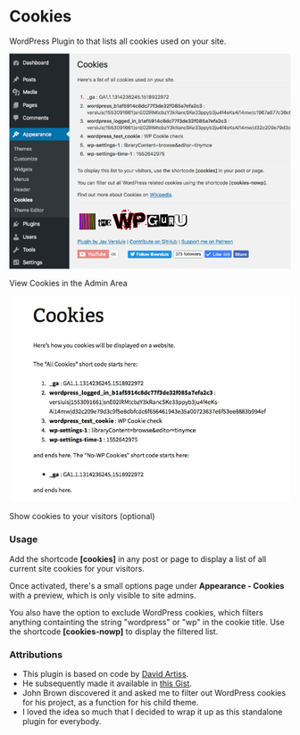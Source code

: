 # Cookies

WordPress Plugin to that lists all cookies used on your site.

![](/images/admin-screenshot.png)

View Cookies in the Admin Area

![](/images/2013-screenshot.png)

Show cookies to your visitors (optional)

### Usage

Add the shortcode **[cookies]** in any post or page to display a list of all current site cookies for your visitors.

Once activated, there's a small options page under **Appearance - Cookies** with a preview, which is only visible to site admins.

You also have the option to exclude WordPress cookies, which filters anything containting the string "wordpress" or "wp" in the cookie title. Use the shortcode **[cookies-nowp]** to display the filtered list.

### Attributions
- This plugin is based on code by [David Artiss](https://artiss.blog/2012/05/wordpress-function-to-list-site-cookies/?fbclid=IwAR37lyleRF791Fh2hj0cBuhyS51sbm3xqcz_NsHYb_qfiFoRXAfcFqT9pqI). 
- He subsequently made it available in [this Gist](https://gist.github.com/dartiss/2097c32dda644499a40980c517054c0e?fbclid=IwAR0ZQTlyWhZkWDjtp0uTtNZDhe4dxj0ykamx_1HxljEh6r3q99ww9cTf03k).
- John Brown discovered it and asked me to filter out WordPress cookies for his project, as a function for his child theme.
- I loved the idea so much that I decided to wrap it up as this standalone plugin for everybody.
